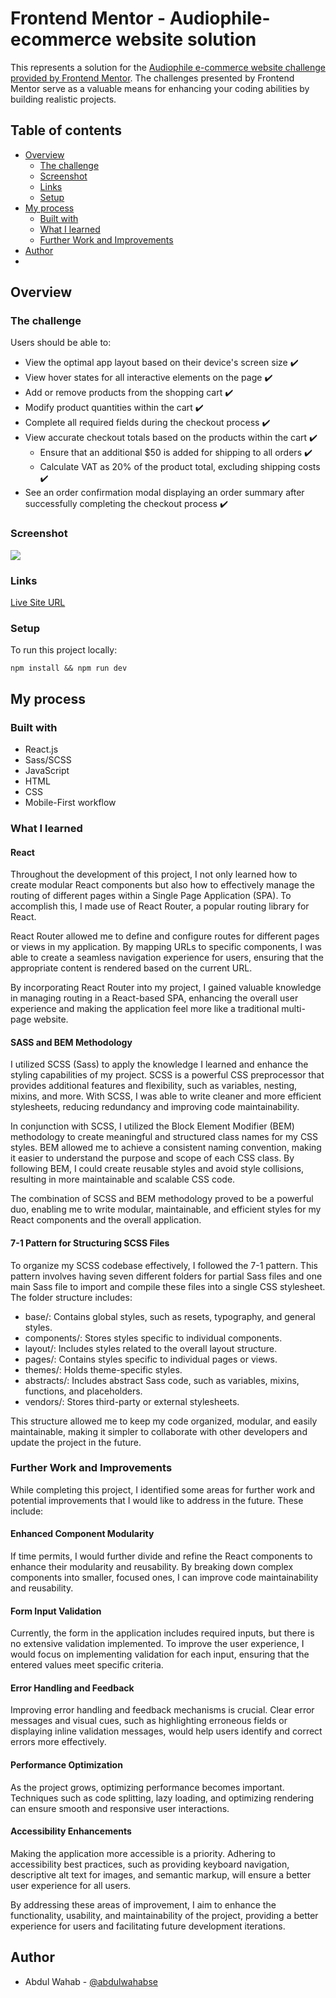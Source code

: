 # Frontend Mentor - Audiophile-ecommerce website solution
This represents a solution for the [Audiophile e-commerce website challenge provided by Frontend Mentor](https://www.frontendmentor.io/challenges/audiophile-ecommerce-website-C8cuSd_wx). The challenges presented by Frontend Mentor serve as a valuable means for enhancing your coding abilities by building realistic projects.

## Table of contents

- [Overview](#overview)
  - [The challenge](#the-challenge)
  - [Screenshot](#screenshot)
  - [Links](#links)
  - [Setup](#setup)
- [My process](#my-process)
  - [Built with](#built-with)
  - [What I learned](#what-i-learned)
  - [Further Work and Improvements](#further-work-and-improvements)
- [Author](#author)
- 
## Overview

### The challenge

Users should be able to:

- View the optimal app layout based on their device's screen size :heavy_check_mark:
- View hover states for all interactive elements on the page :heavy_check_mark:
- Add or remove products from the shopping cart :heavy_check_mark:
- Modify product quantities within the cart :heavy_check_mark:
- Complete all required fields during the checkout process :heavy_check_mark:
- View accurate checkout totals based on the products within the cart :heavy_check_mark:
  - Ensure that an additional $50 is added for shipping to all orders :heavy_check_mark:
  - Calculate VAT as 20% of the product total, excluding shipping costs :heavy_check_mark:
- See an order confirmation modal displaying an order summary after successfully completing the checkout process :heavy_check_mark:

### Screenshot

![](./screenshot.png)

### Links

[Live Site URL]()

### Setup

To run this project locally:

```
npm install && npm run dev
```

## My process

### Built with

- React.js
- Sass/SCSS
- JavaScript
- HTML
- CSS
- Mobile-First workflow

### What I learned

#### React

Throughout the development of this project, I not only learned how to create modular React components but also how to effectively manage the routing of different pages within a Single Page Application (SPA). To accomplish this, I made use of React Router, a popular routing library for React.

React Router allowed me to define and configure routes for different pages or views in my application. By mapping URLs to specific components, I was able to create a seamless navigation experience for users, ensuring that the appropriate content is rendered based on the current URL.

By incorporating React Router into my project, I gained valuable knowledge in managing routing in a React-based SPA, enhancing the overall user experience and making the application feel more like a traditional multi-page website.

#### SASS and BEM Methodology

I utilized SCSS (Sass) to apply the knowledge I learned and enhance the styling capabilities of my project. SCSS is a powerful CSS preprocessor that provides additional features and flexibility, such as variables, nesting, mixins, and more. With SCSS, I was able to write cleaner and more efficient stylesheets, reducing redundancy and improving code maintainability.

In conjunction with SCSS, I utilized the Block Element Modifier (BEM) methodology to create meaningful and structured class names for my CSS styles. BEM allowed me to achieve a consistent naming convention, making it easier to understand the purpose and scope of each CSS class. By following BEM, I could create reusable styles and avoid style collisions, resulting in more maintainable and scalable CSS code.

The combination of SCSS and BEM methodology proved to be a powerful duo, enabling me to write modular, maintainable, and efficient styles for my React components and the overall application.

#### 7-1 Pattern for Structuring SCSS Files

To organize my SCSS codebase effectively, I followed the 7-1 pattern. This pattern involves having seven different folders for partial Sass files and one main Sass file to import and compile these files into a single CSS stylesheet. The folder structure includes:

- base/: Contains global styles, such as resets, typography, and general styles.
- components/: Stores styles specific to individual components.
- layout/: Includes styles related to the overall layout structure.
- pages/: Contains styles specific to individual pages or views.
- themes/: Holds theme-specific styles.
- abstracts/: Includes abstract Sass code, such as variables, mixins, functions, and placeholders.
- vendors/: Stores third-party or external stylesheets.

This structure allowed me to keep my code organized, modular, and easily maintainable, making it simpler to collaborate with other developers and update the project in the future.

### Further Work and Improvements

While completing this project, I identified some areas for further work and potential improvements that I would like to address in the future. These include:

#### Enhanced Component Modularity

If time permits, I would further divide and refine the React components to enhance their modularity and reusability. By breaking down complex components into smaller, focused ones, I can improve code maintainability and reusability.

#### Form Input Validation

Currently, the form in the application includes required inputs, but there is no extensive validation implemented. To improve the user experience, I would focus on implementing validation for each input, ensuring that the entered values meet specific criteria.

#### Error Handling and Feedback

Improving error handling and feedback mechanisms is crucial. Clear error messages and visual cues, such as highlighting erroneous fields or displaying inline validation messages, would help users identify and correct errors more effectively.

#### Performance Optimization

As the project grows, optimizing performance becomes important. Techniques such as code splitting, lazy loading, and optimizing rendering can ensure smooth and responsive user interactions.

#### Accessibility Enhancements

Making the application more accessible is a priority. Adhering to accessibility best practices, such as providing keyboard navigation, descriptive alt text for images, and semantic markup, will ensure a better user experience for all users.

By addressing these areas of improvement, I aim to enhance the functionality, usability, and maintainability of the project, providing a better experience for users and facilitating future development iterations.

## Author

- Abdul Wahab - [@abdulwahabse](https://github.com/abdulwahabse)
